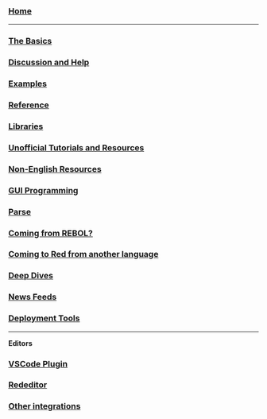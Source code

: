 ### [Home](https://github.com/red/red/wiki)

***

### [The Basics](https://github.com/red/red/wiki/The-Basics)

### [Discussion and Help](https://github.com/red/red/wiki/Discussion-and-Help)

### [Examples](https://github.com/red/red/wiki/Examples)

### [Reference](https://github.com/red/red/wiki/Reference)

### [Libraries](https://github.com/red/red/wiki/Libraries)

### [Unofficial Tutorials and Resources](https://github.com/red/red/wiki/%5BLINKS%5D-Unofficial-Tutorials-and-Resources)

### [Non-English Resources](https://github.com/red/red/wiki/%5BLINKS%5D-Non-English-Resources)

### [GUI Programming](https://github.com/red/red/wiki/%5BLINKS%5D-GUI-Programming)

### [Parse](https://github.com/red/red/wiki/%5BDOC%5D-Parse)

### [Coming from REBOL?](https://github.com/red/red/wiki/%5BLINKS%5D-Coming-from-REBOL)

### [Coming to Red from another language](https://github.com/red/red/wiki/Coming-to-Red-from-another-language)

### [Deep Dives](https://github.com/red/red/wiki/%5BLINKS%5D-Deep-Dives)

### [News Feeds](https://github.com/red/red/wiki/News-Feeds)
### [Deployment Tools](https://github.com/red/red/wiki/Deployment-Tools)
***
**Editors**
### [VSCode Plugin](https://github.com/red/red/wiki/Visual-Studio-Code-Plugin)

### [Rededitor](http://helpin.red/Rededitor.html)

### [Other integrations](https://github.com/red/red/wiki/%5BNOTES%5D-Editor-Integrations)
